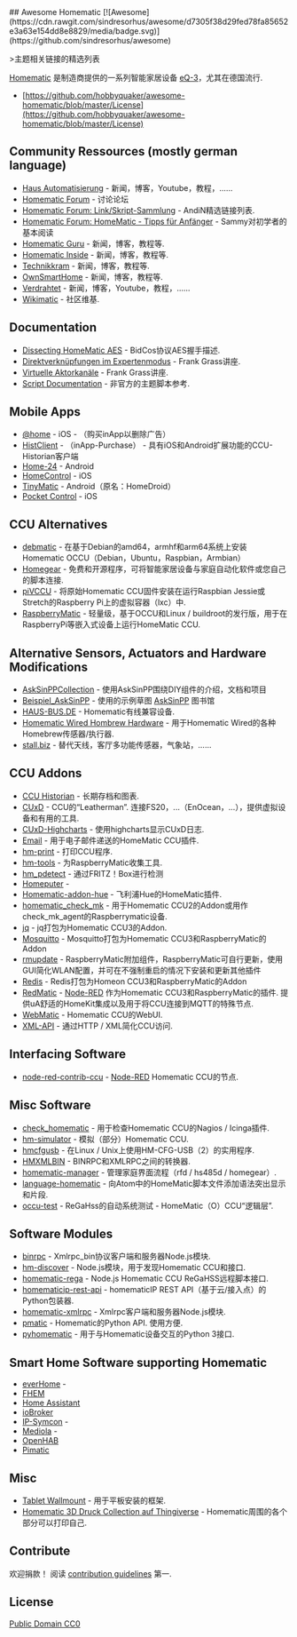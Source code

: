 <div class="github-widget" data-repo="hobbyquaker/awesome-homematic"></div>
## Awesome Homematic [![Awesome](https://cdn.rawgit.com/sindresorhus/awesome/d7305f38d29fed78fa85652e3a63e154dd8e8829/media/badge.svg)](https://github.com/sindresorhus/awesome)

&gt;主题相关链接的精选列表

[Homematic](https://www.homematic.com/) 是制造商提供的一系列智能家居设备 [eQ-3](https://www.eq-3.de)，尤其在德国流行.



- [https://github.com/hobbyquaker/awesome-homematic/blob/master/License](https://github.com/hobbyquaker/awesome-homematic/blob/master/License)


## Community Ressources (mostly german language)

* [Haus Automatisierung](https://haus-automatisierung.com/) - 新闻，博客，Youtube，教程，......
* [Homematic Forum](https://homematic-forum.de/forum/) - 讨论论坛
* [Homematic Forum: Link/Skript-Sammlung](https://homematic-forum.de/forum/viewtopic.php?f=26&t=27907) -  AndiN精选链接列表.
* [Homematic Forum: HomeMatic - Tipps für Anfänger](https://homematic-forum.de/forum/viewtopic.php?f=31&t=22801) -  Sammy对初学者的基本阅读
* [Homematic Guru](https://homematic-guru.de/) - 新闻，博客，教程等.
* [Homematic Inside](https://www.homematic-inside.de/) - 新闻，博客，教程等.
* [Technikkram](https://technikkram.net) - 新闻，博客，教程等.
* [OwnSmartHome](https://ownsmarthome.de/category/homematic/) - 新闻，博客，教程等.
* [Verdrahtet](https://www.verdrahtet.info/) - 新闻，博客，Youtube，教程，......
* [Wikimatic](http://www.wikimatic.de/wiki/Hauptseite) - 社区维基.


## Documentation

* [Dissecting HomeMatic AES](https://git.zerfleddert.de/hmcfgusb/AES/) -  BidCos协议AES握手描述.
* [Direktverknüpfungen im Expertenmodus](https://www.youtube.com/watch?v=1B4iwtK1Rmo) -  Frank Grass讲座.
* [Virtuelle Aktorkanäle](https://www.youtube.com/watch?v=Cwxwtig6Q1I) -  Frank Grass讲座.
* [Script Documentation](http://www.wikimatic.de/wiki/Script_Dokumentation) - 非官方的主题脚本参考.

## Mobile Apps

* [@home](https://www.athomeapp.de/) -  iOS  - （购买inApp以删除广告）
* [HistClient](https://www.sa-com.de/smarthome-special/histclient-handbuch/) - （inApp-Purchase） - 具有iOS和Android扩展功能的CCU-Historian客户端
* [Home-24](http://www.home-24.net/index.php?page=sites/home.php&app=home24) -  Android 
* [HomeControl](http://www.ksquare.de/myhomecontrol/) -  iOS
* [TinyMatic](https://www.tinymatic.de/) -  Android（原名：HomeDroid）
* [Pocket Control](https://www.penzler.de) -  iOS


## CCU Alternatives

* [debmatic](https://github.com/alexreinert/debmatic) - 在基于Debian的amd64，armhf和arm64系统上安装Homematic OCCU（Debian，Ubuntu，Raspbian，Armbian）
* [Homegear](https://homegear.eu/index.php/Main_Page) - 免费和开源程序，可将智能家居设备与家庭自动化软件或您自己的脚本连接.
* [piVCCU](https://github.com/alexreinert/piVCCU) - 将原始Homematic CCU固件安装在运行Raspbian Jessie或Stretch的Raspberry Pi上的虚拟容器（lxc）中.
* [RaspberryMatic](https://github.com/jens-maus/RaspberryMatic) - 轻量级，基于OCCU和Linux / buildroot的发行版，用于在RaspberryPi等嵌入式设备上运行HomeMatic CCU.


## Alternative Sensors, Actuators and Hardware Modifications

* [AskSinPPCollection](https://jp112sdl.github.io/AskSinPPCollection/) - 使用AskSinPP围绕DIY组件的介绍，文档和项目
* [Beispiel_AskSinPP](https://github.com/jp112sdl/Beispiel_AskSinPP) - 使用的示例草图 [AskSinPP](https://github.com/pa-pa/AskSinPP) 图书馆
* [HAUS-BUS.DE](http://www.haus-bus.de/) -  Homematic有线兼容设备.
* [Homematic Wired Hombrew Hardware](https://github.com/jfische) - 用于Homematic Wired的各种Homebrew传感器/执行器.
* [stall.biz](https://www.stall.biz/) - 替代天线，客厅多功能传感器，气象站，......


## CCU Addons

* [CCU Historian](https://ccu-historian.de/) - 长期存档和图表.
* [CUxD](https://www.homematic-inside.de/software/tag/Zusatzsoftware )   -  CCU的“Leatherman”.  连接FS20，...（EnOcean，...），提供虚拟设备和有用的工具.
* [CUxD-Highcharts](https://github.com/hobbyquaker/cuxd-highcharts) - 使用highcharts显示CUxD日志.
* [Email](https://github.com/jens-maus/hm_email) - 用于电子邮件递送的HomeMatic CCU插件.
* [hm-print](https://github.com/litti/hm-print) - 打印CCU程序.
* [hm-tools](https://github.com/fhetty/hm-tools) - 为RaspberryMatic收集工具.
* [hm_pdetect](https://github.com/jens-maus/hm_pdetect) - 通过FRITZ！Box进行检测
* [Homeputer](https://www.contronics.de/shop/HomeMatic-System/Zentralen-und-Software.html) - 
* [Homematic-addon-hue](https://github.com/j-a-n/homematic-addon-hue) - 飞利浦Hue的HomeMatic插件.
* [homematic_check_mk](https://github.com/alexreinert/homematic_check_mk) - 用于Homematic CCU2的Addon或用作check_mk_agent的Raspberrymatic设备.
* [jq](https://github.com/hobbyquaker/ccu-addon-jq) -  jq打包为Homematic CCU3的Addon.
* [Mosquitto](https://github.com/hobbyquaker/ccu-addon-mosquitto) -  Mosquitto打包为Homematic CCU3和RaspberryMatic的Addon
* [rmupdate](https://github.com/j-a-n/raspberrymatic-addon-rmupdate) -  RaspberryMatic附加组件，RaspberryMatic可自行更新，使用GUI简化WLAN配置，并可在不强制重启的情况下安装和更新其他插件
* [Redis](https://github.com/hobbyquaker/ccu-addon-redis) -  Redis打包为Homeon CCU3和RaspberryMatic的Addon
* [RedMatic](https://github.com/rdmtc/RedMatic) - [Node-RED](https://nodered.org/)  作为Homematic CCU3和RaspberryMatic的插件.  提供uA舒适的HomeKit集成以及用于将CCU连接到MQTT的特殊节点.
* [WebMatic](http://webmatic.lmdsoft.de/tiki-index.php) -  Homematic CCU的WebUI.
* [XML-API](https://github.com/hobbyquaker/xml-api) - 通过HTTP / XML简化CCU访问.


## Interfacing Software

* [node-red-contrib-ccu](https://github.com/rdmtc/node-red-contrib-ccu) - [Node-RED](https://nodered.org) Homematic CCU的节点.


## Misc Software

* [check_homematic](https://github.com/hobbyquaker/check_homematic) - 用于检查Homematic CCU的Nagios / Icinga插件.
* [hm-simulator](https://github.com/hobbyquaker/hm-simulator) - 模拟（部分）Homematic CCU.
* [hmcfgusb](https://git.zerfleddert.de/cgi-bin/gitweb.cgi/hmcfgusb) - 在Linux / Unix上使用HM-CFG-USB（2）的实用程序.
* [HMXMLBIN](https://github.com/leonsio/HMXMLBIN) -  BINRPC和XMLRPC之间的转换器.
* [homematic-manager](https://github.com/hobbyquaker/homematic-manager) - 管理家庭界面流程（rfd / hs485d / homegear）.
* [language-homematic](https://github.com/Ayngush/language-homematic) - 向Atom中的HomeMatic脚本文件添加语法突出显示和片段.
* [occu-test](https://github.com/hobbyquaker/occu-test) -  ReGaHss的自动系统测试 -  HomeMatic（O）CCU“逻辑层”.

## Software Modules

* [binrpc](https://github.com/hobbyquaker/binrpc) -  Xmlrpc_bin协议客户端和服务器Node.js模块.
* [hm-discover](https://github.com/hobbyquaker/hm-discover) -  Node.js模块，用于发现Homematic CCU和接口.
* [homematic-rega](https://github.com/hobbyquaker/homematic-rega) -  Node.js Homematic CCU ReGaHSS远程脚本接口.
* [homematicip-rest-api](https://github.com/coreGreenberet/homematicip-rest-api) -  homematicIP REST API（基于云/接入点）的Python包装器.
* [homematic-xmlrpc](https://github.com/hobbyquaker/homematic-xmlrpc) -  Xmlrpc客户端和服务器Node.js模块.
* [pmatic](https://github.com/LarsMichelsen/pmatic)   -  Homematic的Python API.  使用方便.
* [pyhomematic](https://github.com/danielperna84/pyhomematic) - 用于与Homematic设备交互的Python 3接口.

## Smart Home Software supporting Homematic

* [everHome](https://everhome.de) - 
* [FHEM](https://fhem.de/)
* [Home Assistant](https://www.home-assistant.io/)
* [ioBroker](https://www.iobroker.net/?lang=de)
* [IP-Symcon](https://www.symcon.de/) - 
* [Mediola](https://www.mediola.com/) - 
* [OpenHAB](https://www.openhab.org/)
* [Pimatic](https://pimatic.org/)

## Misc

* [Tablet Wallmount](https://homematic-forum.de/forum/viewtopic.php?f=18&t=49421) - 用于平板安装的框架.
* [Homematic 3D Druck Collection auf Thingiverse](https://www.thingiverse.com/hobbyquaker/collections/homematic) -  Homematic周围的各个部分可以打印自己.

## Contribute

 欢迎捐款！  阅读 [contribution guidelines](https://github.com/hobbyquaker/awesome-homematic/blob/master/contributing.md) 第一.


## License

[Public Domain CC0](https://creativecommons.org/publicdomain/zero/1.0/)
